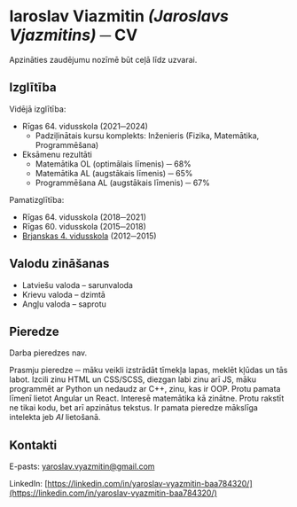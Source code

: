 # Iaroslav Viazmitin _(Jaroslavs Vjazmitins)_ ─ CV

Apzināties zaudējumu nozīmē būt ceļā līdz uzvarai.

## Izglītība

Vidējā izglītība:

- Rīgas 64. vidusskola (2021─2024)
  - Padziļinātais kursu komplekts: Inženieris (Fizika, Matemātika, Programmēšana)
- Eksāmenu rezultāti
  - Matemātika OL (optimālais līmenis) ─ 68%
  - Matemātika AL (augstākais līmenis) ─ 65%
  - Programmēšana AL (augstākais līmenis) ─ 67%

Pamatizglītība:

- Rīgas 64. vidusskola (2018─2021)
- Rīgas 60. vidusskola (2015─2018)
- [Brjanskas 4. vidusskola](https://maps.app.goo.gl/CsmrvsSwkqrVYupUA) (2012─2015)

## Valodu zināšanas

- Latviešu valoda – sarunvaloda
- Krievu valoda – dzimtā
- Angļu valoda – saprotu

## Pieredze

Darba pieredzes nav.

Prasmju pieredze ─ māku veikli izstrādāt tīmekļa lapas, meklēt kļūdas un tās labot. Izcili zinu HTML un CSS/SCSS, diezgan labi zinu arī JS, māku programmēt ar Python un nedaudz ar C++, zinu, kas ir OOP. Protu pamata līmenī lietot Angular un React. Interesē matemātika kā zinātne. Protu rakstīt ne tikai kodu, bet arī apzinātus tekstus. Ir pamata pieredze mākslīga intelekta jeb _AI_ lietošanā.

## Kontakti

E-pasts: [yaroslav.vyazmitin@gmail.com](mailto:yaroslavvyazmitin@gmail.com)

LinkedIn: [https://linkedin.com/in/yaroslav-vyazmitin-baa784320/](https://linkedin.com/in/yaroslav-vyazmitin-baa784320/)
